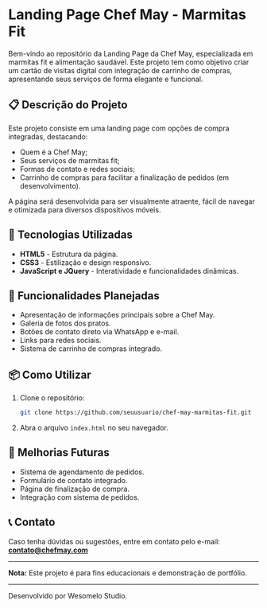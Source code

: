 # Landing Page Chef May - Marmitas Fit

Bem-vindo ao repositório da Landing Page da Chef May, especializada em marmitas fit e alimentação saudável. Este projeto tem como objetivo criar um cartão de visitas digital com integração de carrinho de compras, apresentando seus serviços de forma elegante e funcional.

## 📋 Descrição do Projeto
Este projeto consiste em uma landing page com opções de compra integradas, destacando:
- Quem é a Chef May;
- Seus serviços de marmitas fit;
- Formas de contato e redes sociais;
- Carrinho de compras para facilitar a finalização de pedidos (em desenvolvimento).

A página será desenvolvida para ser visualmente atraente, fácil de navegar e otimizada para diversos dispositivos móveis.

## 🚀 Tecnologias Utilizadas
- **HTML5** - Estrutura da página.
- **CSS3** - Estilização e design responsivo.
- **JavaScript e JQuery** - Interatividade e funcionalidades dinâmicas.

## 🎯 Funcionalidades Planejadas
- Apresentação de informações principais sobre a Chef May.
- Galeria de fotos dos pratos.
- Botões de contato direto via WhatsApp e e-mail.
- Links para redes sociais.
- Sistema de carrinho de compras integrado.

## 📦 Como Utilizar
1. Clone o repositório:
   ```bash
   git clone https://github.com/seuusuario/chef-may-marmitas-fit.git
   ```
2. Abra o arquivo `index.html` no seu navegador.

## 🔧 Melhorias Futuras
- Sistema de agendamento de pedidos.
- Formulário de contato integrado.
- Página de finalização de compra.
- Integração com sistema de pedidos.

## 📞 Contato
Caso tenha dúvidas ou sugestões, entre em contato pelo e-mail: **contato@chefmay.com**

---
**Nota:** Este projeto é para fins educacionais e demonstração de portfólio.

---
Desenvolvido por Wesomelo Studio.




